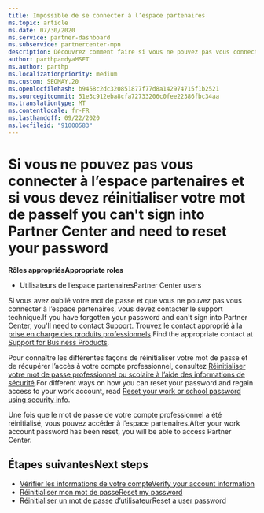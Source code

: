 ```yaml
---
title: Impossible de se connecter à l’espace partenaires
ms.topic: article
ms.date: 07/30/2020
ms.service: partner-dashboard
ms.subservice: partnercenter-mpn
description: Découvrez comment faire si vous ne pouvez pas vous connecter à l’espace partenaires-contient des informations sur la réinitialisation du mot de passe du compte professionnel ou du mot de passe du compte scolaire si vous l’avez oublié.
author: parthpandyaMSFT
ms.author: parthp
ms.localizationpriority: medium
ms.custom: SEOMAY.20
ms.openlocfilehash: b9458c2dc320851877f77d8a142974715f1b2521
ms.sourcegitcommit: 51e3c912eba8cfa72733206c0fee22386fbc34aa
ms.translationtype: MT
ms.contentlocale: fr-FR
ms.lasthandoff: 09/22/2020
ms.locfileid: "91000583"
---
```

# <a name="if-you-cant-sign-into-partner-center-and-need-to-reset-your-password"></a><span data-ttu-id="d633b-103">Si vous ne pouvez pas vous connecter à l’espace partenaires et si vous devez réinitialiser votre mot de passe</span><span class="sxs-lookup"><span data-stu-id="d633b-103">If you can't sign into Partner Center and need to reset your password</span></span>

<span data-ttu-id="d633b-104">**Rôles appropriés**</span><span class="sxs-lookup"><span data-stu-id="d633b-104">**Appropriate roles**</span></span>

- <span data-ttu-id="d633b-105">Utilisateurs de l’espace partenaires</span><span class="sxs-lookup"><span data-stu-id="d633b-105">Partner Center users</span></span>

<span data-ttu-id="d633b-106">Si vous avez oublié votre mot de passe et que vous ne pouvez pas vous connecter à l’espace partenaires, vous devez contacter le support technique.</span><span class="sxs-lookup"><span data-stu-id="d633b-106">If you have forgotten your password and can't sign into Partner Center, you'll need to contact Support.</span></span> <span data-ttu-id="d633b-107">Trouvez le contact approprié à la [prise en charge des produits professionnels](/microsoft-365/admin/contact-support-for-business-products).</span><span class="sxs-lookup"><span data-stu-id="d633b-107">Find the appropriate contact at [Support for Business Products](/microsoft-365/admin/contact-support-for-business-products).</span></span> 

<span data-ttu-id="d633b-108">Pour connaître les différentes façons de réinitialiser votre mot de passe et de récupérer l’accès à votre compte professionnel, consultez [Réinitialiser votre mot de passe professionnel ou scolaire à l’aide des informations de sécurité](/azure/active-directory/user-help/active-directory-passwords-update-your-own-password#how-to-change-your-password).</span><span class="sxs-lookup"><span data-stu-id="d633b-108">For different ways on how you can reset your password and regain access to your work account, read [Reset your work or school password using security info](/azure/active-directory/user-help/active-directory-passwords-update-your-own-password#how-to-change-your-password).</span></span>

<span data-ttu-id="d633b-109">Une fois que le mot de passe de votre compte professionnel a été réinitialisé, vous pouvez accéder à l’espace partenaires.</span><span class="sxs-lookup"><span data-stu-id="d633b-109">After your work account password has been reset, you will be able to access Partner Center.</span></span> 

## <a name="next-steps"></a><span data-ttu-id="d633b-110">Étapes suivantes</span><span class="sxs-lookup"><span data-stu-id="d633b-110">Next steps</span></span>

- [<span data-ttu-id="d633b-111">Vérifier les informations de votre compte</span><span class="sxs-lookup"><span data-stu-id="d633b-111">Verify your account information</span></span>](verification-responses.md)
- [<span data-ttu-id="d633b-112">Réinitialiser mon mot de passe</span><span class="sxs-lookup"><span data-stu-id="d633b-112">Reset my password</span></span>](reset-my-pasword.md)
- [<span data-ttu-id="d633b-113">Réinitialiser un mot de passe d’utilisateur</span><span class="sxs-lookup"><span data-stu-id="d633b-113">Reset a user password</span></span>](reset-a-user-password.md)